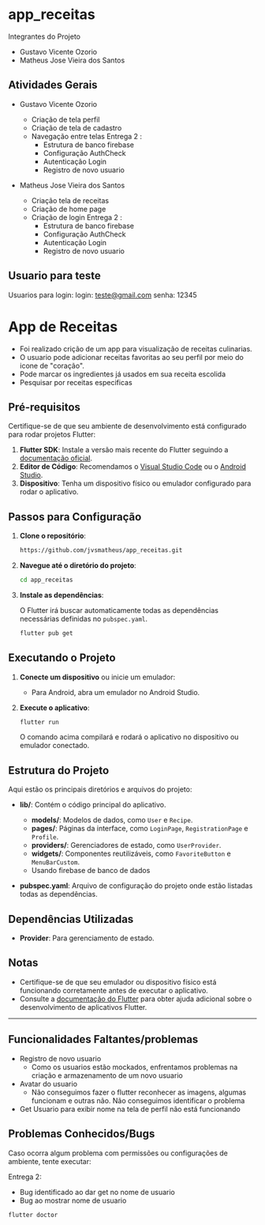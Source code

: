 # app_receitas

Integrantes do Projeto
- Gustavo Vicente Ozorio
- Matheus Jose Vieira dos Santos

## Atividades Gerais
- Gustavo Vicente Ozorio
  - Criação de tela perfil
  - Criação de tela de cadastro
  - Navegação entre telas
    Entrega 2 :
    - Estrutura de banco firebase
    - Configuração AuthCheck
    - Autenticação Login
    - Registro de novo usuario
 
- Matheus Jose Vieira dos Santos
    - Criação tela de receitas
    - Criação de home page
    - Criação de login
      Entrega 2 :
      - Estrutura de banco firebase
      - Configuração AuthCheck
      - Autenticação Login
      - Registro de novo usuario
      
## Usuario para teste
Usuarios para login:
login: teste@gmail.com
senha: 12345



# App de Receitas

- Foi realizado crição de um app para visualização de receitas culinarias. 
- O usuario pode adicionar receitas favoritas ao seu perfil por meio do icone de "coração".
- Pode marcar os ingredientes já usados em sua receita escolida
- Pesquisar por receitas especificas

## Pré-requisitos

Certifique-se de que seu ambiente de desenvolvimento está configurado para rodar projetos Flutter:

1. **Flutter SDK**: Instale a versão mais recente do Flutter seguindo a [documentação oficial](https://flutter.dev/docs/get-started/install).
2. **Editor de Código**: Recomendamos o [Visual Studio Code](https://code.visualstudio.com/) ou o [Android Studio](https://developer.android.com/studio).
3. **Dispositivo**: Tenha um dispositivo físico ou emulador configurado para rodar o aplicativo.

## Passos para Configuração

1. **Clone o repositório**:

    ```bash
   https://github.com/jvsmatheus/app_receitas.git
    ```

2. **Navegue até o diretório do projeto**:

    ```bash
    cd app_receitas
    ```

3. **Instale as dependências**:

    O Flutter irá buscar automaticamente todas as dependências necessárias definidas no `pubspec.yaml`.

    ```bash
    flutter pub get
    ```

## Executando o Projeto

1. **Conecte um dispositivo** ou inicie um emulador:
    - Para Android, abra um emulador no Android Studio.
      
2. **Execute o aplicativo**:

    ```bash
    flutter run
    ```

    O comando acima compilará e rodará o aplicativo no dispositivo ou emulador conectado.

## Estrutura do Projeto

Aqui estão os principais diretórios e arquivos do projeto:

- **lib/**: Contém o código principal do aplicativo.
  - **models/**: Modelos de dados, como `User` e `Recipe`.
  - **pages/**: Páginas da interface, como `LoginPage`, `RegistrationPage` e `Profile`.
  - **providers/**: Gerenciadores de estado, como `UserProvider`.
  - **widgets/**: Componentes reutilizáveis, como `FavoriteButton` e `MenuBarCustom`.
  - Usando firebase de banco de dados

- **pubspec.yaml**: Arquivo de configuração do projeto onde estão listadas todas as dependências.

## Dependências Utilizadas

- **Provider**: Para gerenciamento de estado.

## Notas

- Certifique-se de que seu emulador ou dispositivo físico está funcionando corretamente antes de executar o aplicativo.
- Consulte a [documentação do Flutter](https://flutter.dev/docs) para obter ajuda adicional sobre o desenvolvimento de aplicativos Flutter.

---
## Funcionalidades Faltantes/problemas
- Registro de novo usuario
    - Como os usuarios estão mockados, enfrentamos problemas na criação e armazenamento de um novo usuario
- Avatar do usuario
    - Não conseguimos fazer o flutter reconhecer as imagens, algumas funcionam e outras não. Não conseguimos identificar o problema
- Get Usuario para exibir nome na tela de perfil não está funcionando

## Problemas Conhecidos/Bugs

Caso ocorra algum problema com permissões ou configurações de ambiente, tente executar:

Entrega 2:
  - Bug identificado ao dar get no nome de usuario
  - Bug ao mostrar nome de usuario
```bash
flutter doctor

